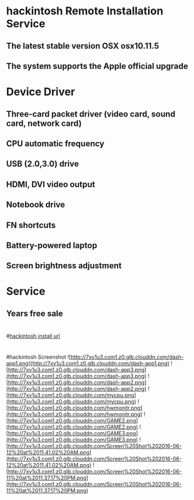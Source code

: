 # hackintosh Remote Installation Service
## The latest stable version OSX osx10.11.5
## The system supports the Apple official upgrade
# Device Driver
## Three-card packet driver (video card, sound card, network card)
## CPU automatic frequency
## USB (2.0,3.0) drive
## HDMI, DVI video output
## Notebook drive
## FN shortcuts
## Battery-powered laptop
## Screen brightness adjustment
# Service
## Years free sale
#
#[hackintosh install url](https://2.taobao.com/item.htm?spm=2007.1000622.0.0.PA1cga&id=537241401398)
#
#hackintosh Screenshot
![http://7xv1u3.com1.z0.glb.clouddn.com/dash-app1.png](http://7xv1u3.com1.z0.glb.clouddn.com/dash-app1.png)
![http://7xv1u3.com1.z0.glb.clouddn.com/dash-app3.png](http://7xv1u3.com1.z0.glb.clouddn.com/dash-app3.png)
![http://7xv1u3.com1.z0.glb.clouddn.com/dash-app2.png](http://7xv1u3.com1.z0.glb.clouddn.com/dash-app2.png)
![http://7xv1u3.com1.z0.glb.clouddn.com/mycpu.png](http://7xv1u3.com1.z0.glb.clouddn.com/mycpu.png)
![http://7xv1u3.com1.z0.glb.clouddn.com/hwmonitr.png](http://7xv1u3.com1.z0.glb.clouddn.com/hwmonitr.png)
![http://7xv1u3.com1.z0.glb.clouddn.com/GAME2.png](http://7xv1u3.com1.z0.glb.clouddn.com/GAME2.png)
![http://7xv1u3.com1.z0.glb.clouddn.com/GAME3.png](http://7xv1u3.com1.z0.glb.clouddn.com/GAME3.png)
![http://7xv1u3.com1.z0.glb.clouddn.com/Screen%20Shot%202016-06-12%20at%2011.41.02%20AM.png](http://7xv1u3.com1.z0.glb.clouddn.com/Screen%20Shot%202016-06-12%20at%2011.41.02%20AM.png)
![http://7xv1u3.com1.z0.glb.clouddn.com/Screen%20Shot%202016-06-11%20at%2011.37.17%20PM.png](http://7xv1u3.com1.z0.glb.clouddn.com/Screen%20Shot%202016-06-11%20at%2011.37.17%20PM.png)




